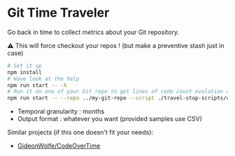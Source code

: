 # Git Time Traveler

Go back in time to collect metrics about your Git repository.

:warning: This will force checkout your repos ! (but make a preventive stash just in case)

```sh
# Set it up
npm install
# Have look at the help
npm run start -- -h
# Run it on one of your Git repo to get lines of code count evolution during the last 6 months
npm run start -- --repo ../my-git-repo --script ./travel-stop-scripts/cloc.ts --stop-after 6
```

- Temporal granularity : months
- Output format : whatever you want (provided samples use CSV)

Similar projects (if this one doesn't fit your needs):

- [GideonWolfe/CodeOverTime](https://github.com/GideonWolfe/CodeOverTime)
